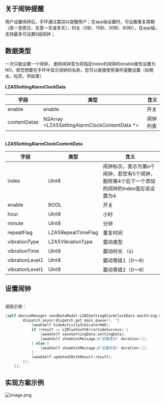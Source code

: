<a name="OWHa7"></a>
## 关于闹钟提醒
用户设置闹钟后，手环通过震动以提醒用户；在app端设置时，可设置重复周期（周一至周日，任意一天或多天），时长（5秒、15秒、30秒、60秒），在app端，支持最多可设置5组闹钟；
<a name="nMneP"></a>
## 数据类型
一次只能设置一个闹钟， 删除闹钟意为将指定index的闹钟的enable属性设置为NO，若您想要在手环中显示闹钟的名称，您可以直接使用事件提醒设置（如喝水、吃药、早起等）<br />
<br />**LZA5SettingAlarmClockData**

| 字段 | 类型 | 含义 |
| --- | --- | --- |
| enable | enable | 开关 |
| contentDatas | NSArray <LZA5SettingAlarmClockContentData *> | 闹钟列表 |


<br />**LZA5SettingAlarmClockContentData**

| 字段 | 类型 | 含义 |
| --- | --- | --- |
| index | UInt8 | 闹钟标示，表示为第n个闹钟，若您有5个闹钟，删除第4个后下一个添加的闹钟的index值应该设置为4 |
| enable | BOOL | 开关 |
| hour | UInt8 | 小时 |
| minute | UInt8 | 分钟 |
| repeatFlag | LZA5RepeatTimeFlag | 重复时间 |
| vibrationType | LZA5VibrationType | 震动类型 |
| vibrationTime | UInt8 | 震动时长 （s） |
| vibrationLevel1 | UInt8 | 震动等级1（0～9） |
| vibrationLevel1 | UInt8 | 震动等级2（0～9） |



<a name="NCJAa"></a>
## 设置闹钟

<br />调用示例：
```objectivec
[self.deviceManager sendDataModel:LZA5SettingAlarmClockData macString:self.device.mac completion:^(LZBluetoothErrorCode result, id resp) {
        dispatch_async(dispatch_get_main_queue(), ^{
            [weakSelf hideActivityIndicatorHUD];
            if (result == LZBluetoothErrorCodeSuccess) {
                [weakSelf saveSettingData:settingData];
                [weakSelf showHintMessage:@"设置成功" duration:1];
            } else {
                [weakSelf showHintMessage:@"设置失败" duration:1];
            }
            [weakSelf updateUIWithResult:result];
        });
    }];
```
<a name="tsGuB"></a>
## 实现方案示例
![image.png](https://cdn.nlark.com/yuque/0/2021/png/265997/1616744769908-1f9e68cd-f501-4dee-8261-06f9976684b1.png#align=left&display=inline&height=302&margin=%5Bobject%20Object%5D&name=image.png&originHeight=302&originWidth=843&size=24737&status=done&style=none&width=843)



